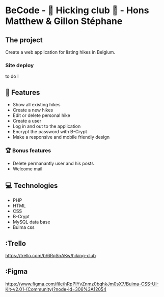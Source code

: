# BeCode - :runner: Hicking club :shoe: - Hons Matthew & Gillon Stéphane

## The project

Create a web application for listing hikes in Belgium.

### Site deploy

to do !

## :memo: Features

* Show all existing hikes
* Create a new hikes
* Edit or delete personal hike
* Create a user
* Log in and out to the application
* Encrypt the password with B-Crypt
* Make a responsive and mobile friendly design

### :trophy: Bonus features

* Delete permanantly user and his posts
* Welcome mail

## :computer: Technologies

* PHP
* HTML
* CSS
* B-Crypt
* MySQL data base
* Bulma css

## :Trello

https://trello.com/b/6RqSnAKw/hiking-club

## :Figma

https://www.figma.com/file/hRpPIYvZnmz0bqhkJm0sX7/Bulma-CSS-UI-Kit-v2.01-(Community)?node-id=306%3A12054
